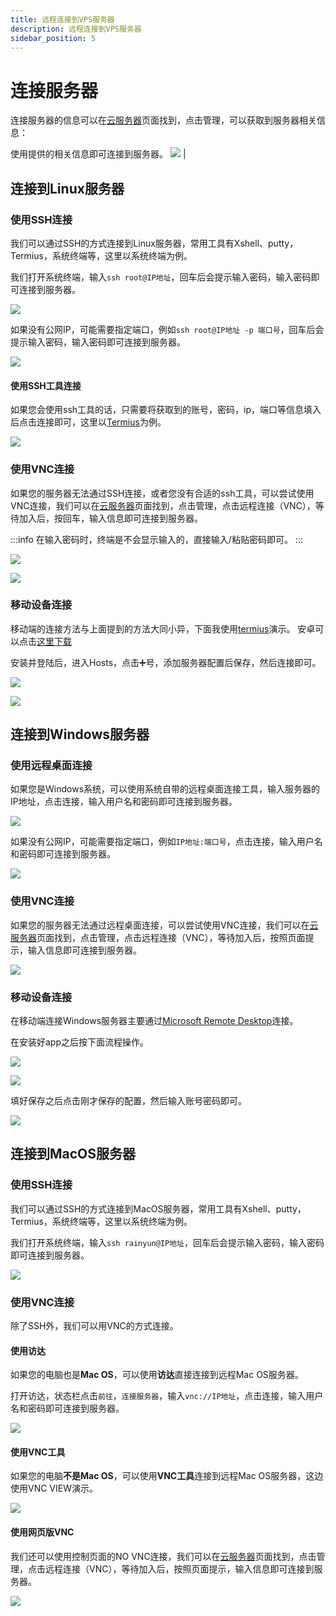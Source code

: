 ```yaml
---
title: 远程连接到VPS服务器
description: 远程连接到VPS服务器
sidebar_position: 5
---
```


# 连接服务器

连接服务器的信息可以在[云服务器](https://app.rainyun.com/apps/rcs/list)页面找到，点击管理，可以获取到服务器相关信息：

使用提供的相关信息即可连接到服务器。
![](https://cn-sy1.rains3.com/rainyun-assets/Pic/2023/12/img_1701937114_befe187f56277471c822191918972c57)                       |


## 连接到Linux服务器

### 使用SSH连接

我们可以通过SSH的方式连接到Linux服务器，常用工具有Xshell、putty，Termius，系统终端等，这里以系统终端为例。

我们打开系统终端，输入`ssh root@IP地址`，回车后会提示输入密码，输入密码即可连接到服务器。

![](https://cn-sy1.rains3.com/rainyun-assets/pic/2023/12/20231215103322_6c8bbc6368b19a68b058e68dc5fc5398.png)

如果没有公网IP，可能需要指定端口，例如`ssh root@IP地址 -p 端口号`，回车后会提示输入密码，输入密码即可连接到服务器。

![](https://cn-sy1.rains3.com/rainyun-assets/pic/2023/12/20231215103254_1d6133e4b7943b038b8c2667a056ea04.png)

#### 使用SSH工具连接
如果您会使用ssh工具的话，只需要将获取到的账号，密码，ip，端口等信息填入后点击连接即可，这里以[Termius](https://www.termius.com/)为例。

![](https://cn-sy1.rains3.com/rainyun-assets/pic/2024/01/20240108142815_234f1ce4a3a1eaf70e328bba756774f9.png)

### 使用VNC连接

如果您的服务器无法通过SSH连接，或者您没有合适的ssh工具，可以尝试使用VNC连接，我们可以在[云服务器](https://app.rainyun.com/apps/rcs/list)页面找到，点击管理，点击远程连接（VNC），等待加入后，按回车，输入信息即可连接到服务器。

:::info
在输入密码时，终端是不会显示输入的，直接输入/粘贴密码即可。
:::

![](https://cn-sy1.rains3.com/rainyun-assets/pic/2023/12/20231215103736_38cd4bb11ab1a02e7d56b007dee31a09.png)

![](https://cn-sy1.rains3.com/rainyun-assets/pic/2024/01/20240105103127_9507192e88dad5b7e27b15cf1baa77e8.png)

### 移动设备连接

移动端的连接方法与上面提到的方法大同小异，下面我使用[termius](https://www.termius.com/download)演示。
安卓可以点击[这里下载](https://termius.cn.aptoide.com/app)

安装并登陆后，进入Hosts，点击➕号，添加服务器配置后保存，然后连接即可。

![](https://cn-sy1.rains3.com/rainyun-assets/pic/2024/01/20240110160216_e3519aa8b505c1c3cb07bf1df0ed7ca0.png)

![](https://cn-sy1.rains3.com/rainyun-assets/pic/2024/01/20240110160334_1ad54539267b865507abc3ae402607e8.png)


## 连接到Windows服务器

### 使用远程桌面连接
如果您是Windows系统，可以使用系统自带的远程桌面连接工具，输入服务器的IP地址，点击连接，输入用户名和密码即可连接到服务器。

![](https://cn-sy1.rains3.com/rainyun-assets/pic/2023/12/20231215105217_6304cd84af1d40a8dde9827717a576d1.png)

如果没有公网IP，可能需要指定端口，例如`IP地址:端口号`，点击连接，输入用户名和密码即可连接到服务器。

![](https://cn-sy1.rains3.com/rainyun-assets/pic/2023/12/20231215105405_40d715de2d44de265440b7d43165ddcf.png)

### 使用VNC连接

如果您的服务器无法通过远程桌面连接，可以尝试使用VNC连接，我们可以在[云服务器](https://app.rainyun.com/apps/rcs/list)页面找到，点击管理，点击远程连接（VNC），等待加入后，按照页面提示，输入信息即可连接到服务器。

![](https://cn-sy1.rains3.com/rainyun-assets/pic/2023/12/20231215105544_f089a47dd53d63b6921b65d5b7e2bc25.png)

### 移动设备连接

在移动端连接Windows服务器主要通过[Microsoft Remote Desktop](https://www.rainyun.com/docs/tools#microsoft-remote-desktop)连接。

在安装好app之后按下面流程操作。

![](https://cn-sy1.rains3.com/rainyun-assets/pic/2024/01/20240108150126_0dee033a68b4e62f9667cd410040c478.png)

![](https://cn-sy1.rains3.com/rainyun-assets/pic/2024/01/20240108150311_9f76e9d1e59bdf2174b0f23c0daca409.png)

填好保存之后点击刚才保存的配置，然后输入账号密码即可。

![](https://cn-sy1.rains3.com/rainyun-assets/pic/2024/01/20240108150411_04114355939e09d0cafdb08cec001ab2.png)


## 连接到MacOS服务器

### 使用SSH连接

我们可以通过SSH的方式连接到MacOS服务器，常用工具有Xshell、putty，Termius，系统终端等，这里以系统终端为例。

我们打开系统终端，输入`ssh rainyun@IP地址`，回车后会提示输入密码，输入密码即可连接到服务器。

![](https://cn-sy1.rains3.com/rainyun-assets/pic/2023/12/20231215110421_c8d96f7bc2d5626fee0a2fc2dfadc6cb.png)

### 使用VNC连接

除了SSH外，我们可以用VNC的方式连接。

#### 使用访达
如果您的电脑也是**Mac OS**，可以使用**访达**直接连接到远程Mac OS服务器。

打开访达，状态栏点击`前往`，`连接服务器`，输入`vnc://IP地址`，点击连接，输入用户名和密码即可连接到服务器。

![](https://cn-sy1.rains3.com/rainyun-assets/pic/2023/12/20231215111001_afa9e9d4774d1d79f2a4921e0d2558bf.png)

#### 使用VNC工具
如果您的电脑**不是Mac OS**，可以使用**VNC工具**连接到远程Mac OS服务器，这边使用VNC VIEW演示。

![](https://cn-sy1.rains3.com/rainyun-assets/pic/2023/12/20231215111740_db170980ffffa19ba8e57c69163a83c6.png)

#### 使用网页版VNC

我们还可以使用控制页面的NO VNC连接，我们可以在[云服务器](https://app.rainyun.com/apps/rcs/list)页面找到，点击管理，点击远程连接（VNC），等待加入后，按照页面提示，输入信息即可连接到服务器。

![](https://cn-sy1.rains3.com/rainyun-assets/pic/2023/12/20231215111634_cca5b4546bf72398acc3c8a3bb1f0f93.png)



